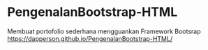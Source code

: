 # PengenalanBootstrap-HTML
Membuat portofolio sederhana mengguankan Framework Bootsrap
https://dapperson.github.io/PengenalanBootstrap-HTML/

